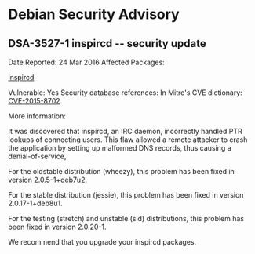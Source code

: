 
Debian Security Advisory
========================


DSA-3527-1 inspircd -- security update
--------------------------------------



Date Reported:
24 Mar 2016
Affected Packages:

[inspircd](https://packages.debian.org/src:inspircd)

Vulnerable:
Yes
Security database references:
In Mitre's CVE dictionary: [CVE-2015-8702](https://security-tracker.debian.org/tracker/CVE-2015-8702).  

More information:

It was discovered that inspircd, an IRC daemon, incorrectly handled
PTR lookups of connecting users. This flaw allowed a remote attacker
to crash the application by setting up malformed DNS records, thus
causing a denial-of-service,


For the oldstable distribution (wheezy), this problem has been fixed
in version 2.0.5-1+deb7u2.


For the stable distribution (jessie), this problem has been fixed in
version 2.0.17-1+deb8u1.


For the testing (stretch) and unstable (sid) distributions, this
problem has been fixed in version 2.0.20-1.


We recommend that you upgrade your inspircd packages.





